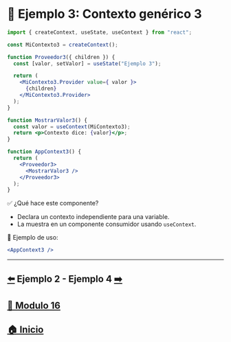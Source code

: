 # 🧪 Ejemplo 3: Contexto genérico 3

```jsx
import { createContext, useState, useContext } from "react";

const MiContexto3 = createContext();

function Proveedor3({ children }) {
  const [valor, setValor] = useState("Ejemplo 3");

  return (
    <MiContexto3.Provider value={ valor }>
      {children}
    </MiContexto3.Provider>
  );
}

function MostrarValor3() {
  const valor = useContext(MiContexto3);
  return <p>Contexto dice: {valor}</p>;
}

function AppContext3() {
  return (
    <Proveedor3>
      <MostrarValor3 />
    </Proveedor3>
  );
}
```

✅ ¿Qué hace este componente?

* Declara un contexto independiente para una variable.
* La muestra en un componente consumidor usando `useContext`.

📌 Ejemplo de uso:

```jsx
<AppContext3 />
```
---

## [⬅️](../Ejemplos/Ejemplo_2.md) Ejemplo 2 - Ejemplo 4 [➡️](../Ejemplos/Ejemplo_4.md) 
## [📄 Modulo 16](../Modulo_16.md)
## [🏠 Inicio](../../README.md)
